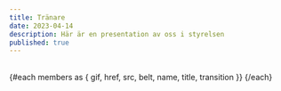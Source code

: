 ```yaml
---
title: Tränare
date: 2023-04-14
description: Här är en presentation av oss i styrelsen
published: true
---
```


<script lang="ts">
import { Profile}  from '$components'

const type = "close"

let members = [
    {
    href: "/",
    src: `/images/profile/${type}/tony.png`,
    gif: "/images/judo.gif",
    name: "Tony Jansson",
    title: "Huvudtränare",
    belt: "1 Dan (Svart)",
  },
    {
    href: "/",
    src: `/images/profile/${type}/mattias.png`,
    gif: "random",
    name: "Mattias Wallinius",
    title: "Vice Huvudtränare",
    belt: "1 Dan (Svart)" ,
  },
  {
    href: "/",
    src: `/images/profile/${type}/madde.png`,
    gif: "random",
    name: "Madeleine Fristedt Nilsson",
    title: "Tränare",
    belt: "1 Kyu (Brun)",
  },
{
    href: "/",
    src: `/images/profile/${type}/hilko.png`,
    gif: "random",
    name: "Hilko Spoelstra",
    title: "Tränare",
    belt: "1 Kyu (Brun)",
  },
  {
    href: "/",
    src: `/images/profile/${type}/paul.png`,
    gif: "random",
    name: "Paul Andersson",
    title: "Tränare",
    belt: "1 Kyu (Brun)",
  },
  {
    href: "/",
    src: `/images/profile/2025/profil-hannes.png`,
    gif: "random",
    name: "Hannes Alm",
    title: "Hjälptränare",
    belt: "1 Kyu (Brun)",
  },
  {
    href: "/",
    src: `/images/profile/2025/profil-benjamin.png`,
    gif: "random",
    name: "Benjamin Fristedt",
    title: "Hjälptränare",
    belt: "2 Kyu (Blå)",
  },
    {
    href: "/",
    src: `/images/profile/2025/profil-alexander.png`,
    gif: "random",
    name: "Alexander Bäckström",
    title: "Hjälptränare",
    belt: "3 Kyu (Blå-grön)",
  },
  {
    href: "/",
    src: `/images/profile/2025/profil-magdalena.png`,
    gif: "random",
    name: "Magdalena Alm",
    title: "Hjälptränare",
    belt: "3 Kyu (Blå-grön)",
  },
  {
    href: "/",
    src: `/images/profile/2025/profil-sania.png`,
    gif: "/images/unicorn-drinking-boba.gif",
    alt: "Sania Bäckström",
    name: "Sania Bäckström",
    title: "Hjälptränare",
    belt: "3 Kyu (Blå-grön)",
  },
  {href: "/",
    src: `/images/profile/2025/profil-alma.png`,
    gif: "random",
    alt: "Alma Sjöstrand ",
    name: "Alma Sjöstrand ",
    title: "Hjälptränare",
    belt: "4 Kyu (Grön-orange)",
  },
  {href: "/",
    src: `/images/profile/2025/profil-emilio.png`,
    gif: "random",
    alt: "Emilio Lindsjö ",
    name: "Emilio Lindsjö ",
    title: "Hjälptränare",
    belt: "4 Kyu (Orange)",
  }
];
</script>

<br/>
<div class="not-prose flex flex-wrap justify-center sm:justify-between ">
  {#each members as { gif, href, src, belt, name, title, transition }}
        <Profile name={name} title={title} image={src} gif={gif}  belt={belt}/>
  {/each}

</div>
